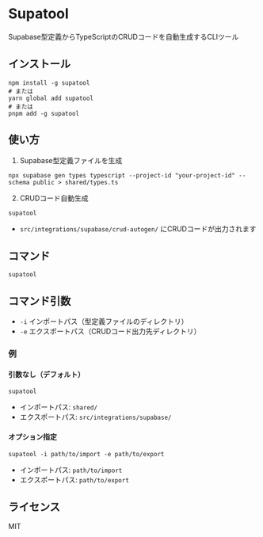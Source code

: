# Supatool

Supabase型定義からTypeScriptのCRUDコードを自動生成するCLIツール

## インストール

```
npm install -g supatool
# または
yarn global add supatool
# または
pnpm add -g supatool
```

## 使い方

1. Supabase型定義ファイルを生成

```
npx supabase gen types typescript --project-id "your-project-id" --schema public > shared/types.ts
```

2. CRUDコード自動生成

```
supatool
```

- `src/integrations/supabase/crud-autogen/` にCRUDコードが出力されます

## コマンド

```
supatool
```

## コマンド引数

- `-i` インポートパス（型定義ファイルのディレクトリ）
- `-e` エクスポートパス（CRUDコード出力先ディレクトリ）

### 例

#### 引数なし（デフォルト）
```
supatool
```
- インポートパス: `shared/`
- エクスポートパス: `src/integrations/supabase/`

#### オプション指定
```
supatool -i path/to/import -e path/to/export
```
- インポートパス: `path/to/import`
- エクスポートパス: `path/to/export`

## ライセンス

MIT 
